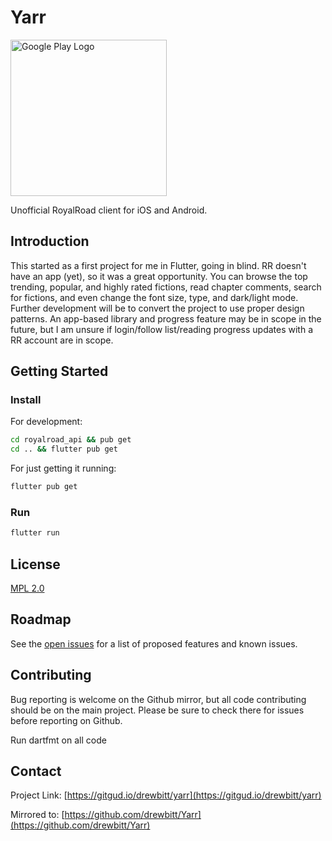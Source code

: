 # Yarr

[<img src="https://raw.githubusercontent.com/steverichey/google-play-badge-svg/master/img/en_get.svg" alt="Google Play Logo" width="250">
](https://play.google.com/store/apps/details?id=com.drewbitt.yarr&hl=en_US)

Unofficial RoyalRoad client for iOS and Android.

## Introduction

This started as a first project for me in Flutter, going in blind. RR doesn't have an app (yet), so it was a great opportunity. You can browse the top trending, popular, and highly rated fictions, read chapter comments, search for fictions, and even change the font size, type, and dark/light mode. Further development will be to convert the project to use proper design patterns. An app-based library and progress feature may be in scope in the future, but I am unsure if login/follow list/reading progress updates with a RR account are in scope.

## Getting Started

### Install

For development:

```bash
cd royalroad_api && pub get
cd .. && flutter pub get
```

For just getting it running:

```bash
flutter pub get
```

### Run

```bash
flutter run
```

## License

[MPL 2.0](LICENSE)

## Roadmap

See the [open issues](https://gitgud.io/drewbitt/Yarr/issues) for a list of proposed features and known issues.

## Contributing

Bug reporting is welcome on the Github mirror, but all code contributing should be on the main project. Please be sure to check there for issues before reporting on Github.

Run dartfmt on all code

## Contact

Project Link: [https://gitgud.io/drewbitt/yarr](https://gitgud.io/drewbitt/yarr)

Mirrored to: [https://github.com/drewbitt/Yarr](https://github.com/drewbitt/Yarr)
